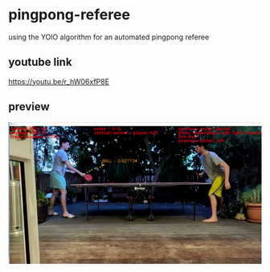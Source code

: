 # pingpong-referee
using the YOlO algorithm for an automated pingpong referee

## youtube link
https://youtu.be/r_hW06xfP8E

##  preview

![alt text](https://github.com/tomer-erez/pingpong-referee/blob/main/modules/moment.jpg)


